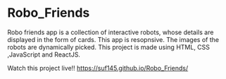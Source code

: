 # Robo_Friends

Robo friends app is a collection of interactive robots, whose details are displayed in the form of cards. This app is resopnsive. The images of the robots are dynamically picked. This project is made using HTML, CSS ,JavaScript and ReactJS.

Watch this project live!!
https://suf145.github.io/Robo_Friends/
